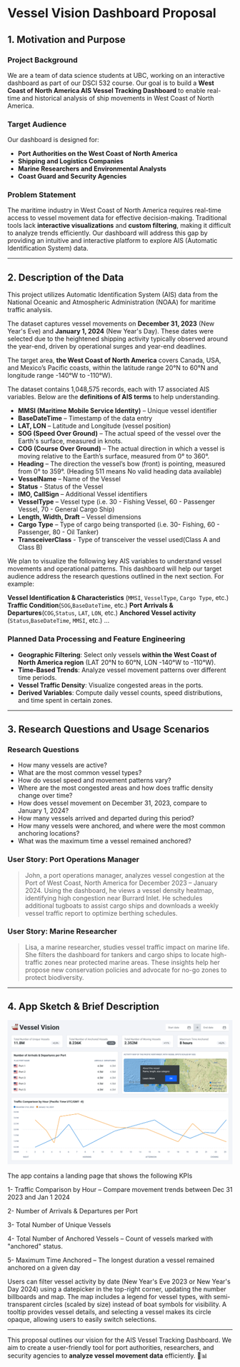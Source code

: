 # Vessel Vision Dashboard Proposal

## **1. Motivation and Purpose**

### **Project Background**

We are a team of data science students at UBC, working on an interactive dashboard as part of our DSCI 532 course. Our goal is to build a **West Coast of North America AIS Vessel Tracking Dashboard** to enable real-time and historical analysis of ship movements in West Coast of North America. 

### **Target Audience**

Our dashboard is designed for:

- **Port Authorities on the West Coast of North America**
- **Shipping and Logistics Companies**
- **Marine Researchers and Environmental Analysts**
- **Coast Guard and Security Agencies**

### **Problem Statement**

The maritime industry in West Coast of North America requires real-time access to vessel movement data for effective decision-making. Traditional tools lack **interactive visualizations** and **custom filtering**, making it difficult to analyze trends efficiently. Our dashboard will address this gap by providing an intuitive and interactive platform to explore AIS (Automatic Identification System) data.

---

## **2. Description of the Data**

This project utilizes Automatic Identification System (AIS) data from the National Oceanic and Atmospheric Administration (NOAA) for maritime traffic analysis. 

The dataset captures vessel movements on **December 31, 2023** (New Year's Eve) and **January 1, 2024** (New Year's Day). These dates were selected due to the heightened shipping activity typically observed around the year-end, driven by operational surges and year-end deadlines.

The target area, **the West Coast of North America** covers Canada, USA, and Mexico’s Pacific coasts, within the latitude range 20°N to 60°N and longitude range -140°W to -110°W).

The dataset contains 1,048,575 records, each with 17 associated AIS variables. Below are the **definitions of AIS terms** to help understanding.

- **MMSI (Maritime Mobile Service Identity)** – Unique vessel identifier
- **BaseDateTime** – Timestamp of the data entry
- **LAT, LON** – Latitude and Longitude (vessel position)
- **SOG (Speed Over Ground)** – The actual speed of the vessel over the Earth's surface, measured in knots.
- **COG (Course Over Ground)** – The actual direction in which a vessel is moving relative to the Earth’s surface, measured from 0° to 360°.
- **Heading** – The direction the vessel’s bow (front) is pointing, measured from 0° to 359°. (Heading 511 means No valid heading data available)
- **VesselName** – Name of the Vessel
- **Status** - Status of the Vessel
- **IMO, CallSign** – Additional Vessel identifiers
- **VesselType** – Vessel type (i.e. 30 - Fishing Vessel, 60 - Passenger Vessel, 70 - General Cargo Ship)
- **Length, Width, Draft** – Vessel dimensions
- **Cargo Type** – Type of cargo being transported (i.e. 30- Fishing, 60 - Passenger, 80 - Oil Tanker)
- **TransceiverClass** - Type of transceiver the vessel used(Class A and Class B)

We plan to visualize the following key AIS variables to understand vessel movements and operational patterns. This dashboard will help our target audience address the research questions outlined in the next section. For example:

**Vessel Identification & Characteristics** (`MMSI`, `VesselType`, `Cargo Type`, etc.)
**Traffic Condition**(`SOG`,`BaseDateTime`, etc.)
**Port Arrivals & Departures**(`COG`,`Status`, `LAT`, `LON`, etc.)
**Anchored Vessel activity** (`Status`,`BaseDateTime`, `MMSI`, etc.)
...

### **Planned Data Processing and Feature Engineering**

- **Geographic Filtering**: Select only vessels **within the West Coast of North America region** (LAT 20°N to 60°N, LON -140°W to -110°W).
- **Time-Based Trends**: Analyze vessel movement patterns over different time periods.
- **Vessel Traffic Density**: Visualize congested areas in the ports.
- **Derived Variables**: Compute daily vessel counts, speed distributions, and time spent in certain zones.

---

## **3. Research Questions and Usage Scenarios**

### **Research Questions**

- How many vessels are active?
- What are the most common vessel types?
- How do vessel speed and movement patterns vary?
- Where are the most congested areas and how does traffic density change over time?
- How does vessel movement on December 31, 2023, compare to January 1, 2024?
- How many vessels arrived and departed during this period?
- How many vessels were anchored, and where were the most common anchoring locations?
- What was the maximum time a vessel remained anchored?


### **User Story: Port Operations Manager**

> John, a port operations manager, analyzes vessel congestion at the Port of West Coast, North America for December 2023 – January 2024. Using the dashboard, he views a vessel density heatmap, identifying high congestion near Burrard Inlet. He schedules additional tugboats to assist cargo ships and downloads a weekly vessel traffic report to optimize berthing schedules.

### **User Story: Marine Researcher**

> Lisa, a marine researcher, studies vessel traffic impact on marine life. She filters the dashboard for tankers and cargo ships to locate high-traffic zones near protected marine areas. These insights help her propose new conservation policies and advocate for no-go zones to protect biodiversity.

---

## **4. App Sketch & Brief Description**

![sketch](../img/sketch.png)


The app contains a landing page that shows the following KPIs

1- Traffic Comparison by Hour – Compare movement trends between Dec 31 2023 and Jan 1 2024

2- Number of Arrivals & Departures per Port

3- Total Number of Unique Vessels

4- Total Number of Anchored Vessels – Count of vessels marked with "anchored" status.

5- Maximum Time Anchored – The longest duration a vessel remained anchored on a given day

Users can filter vessel activity by date (New Year's Eve 2023 or New Year's Day 2024) using a datepicker in the top-right corner, updating the number billboards and map. The map includes a legend for vessel types, with semi-transparent circles (scaled by size) instead of boat symbols for visibility. A tooltip provides vessel details, and selecting a vessel makes its circle opaque, allowing users to easily switch selections.

---

This proposal outlines our vision for the  AIS Vessel Tracking Dashboard. We aim to create a user-friendly tool for port authorities, researchers, and security agencies to **analyze vessel movement data** efficiently. 🚢📊
